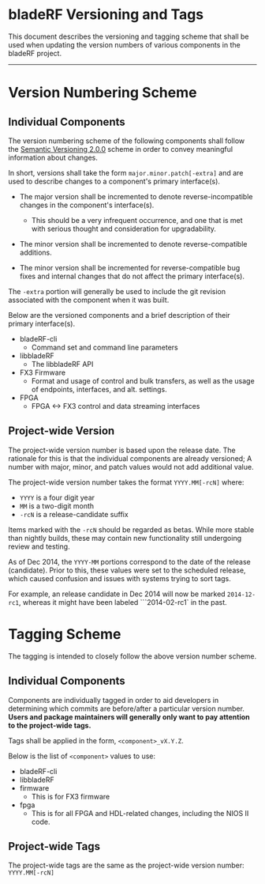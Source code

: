 bladeRF Versioning and Tags
================================================================================

This document describes the versioning and tagging scheme that shall be used
when updating the version numbers of various components in the bladeRF project.

--------------------------------------------------------------------------------

Version Numbering Scheme
================================================================================

## Individual Components ##

The version numbering scheme of the following components shall follow the
[Semantic Versioning 2.0.0][semver] scheme in order to convey meaningful
information about changes.

In short, versions shall take the form ```major.minor.patch[-extra]``` and
are used to describe changes to a component's primary interface(s).

* The major version shall be incremented to denote reverse-incompatible
  changes in the component's interface(s).
     * This should be a very infrequent occurrence, and one that is
       met with serious thought and consideration for upgradability.

* The minor version shall be incremented to denote reverse-compatible
  additions.

* The minor version shall be incremented for reverse-compatible bug fixes and
  internal changes that do not affect the primary interface(s).

The ```-extra``` portion will generally be used to include the git revision
associated with the component when it was built.

Below are the versioned components and a brief description of their primary
interface(s).

* bladeRF-cli
  * Command set and command line parameters
* libbladeRF
  * The libbladeRF API
* FX3 Firmware
  * Format and usage of control and bulk transfers, as well as the
    usage of endpoints, interfaces, and alt. settings.
* FPGA
  * FPGA <-> FX3 control and data streaming interfaces


[semver]: http://semver.org/spec/v2.0.0.html


## Project-wide Version ##

The project-wide version number is based upon the release date. The rationale
for this is that the individual components are already versioned; A number
with major, minor, and patch values would not add additional value.

The project-wide version number takes the format ```YYYY.MM[-rcN]``` where:

* ```YYYY``` is a four digit year
* ```MM``` is a two-digit month
* ```-rcN``` is a release-candidate suffix

Items marked with the `-rcN` should be regarded as betas. While more stable
than nightly builds, these may contain new functionality still undergoing
review and testing.

As of Dec 2014, the `YYYY-MM` portions correspond to the date of the release
(candidate).  Prior to this, these values were set to the scheduled release,
which caused confusion and issues with systems trying to sort tags.

For example, an release candidate in Dec 2014 will now be marked
```2014-12-rc1```, whereas it might have been labeled ```2014-02-rc1` in the
past.


Tagging Scheme
================================================================================

The tagging is intended to closely follow the above version number scheme.

## Individual Components ##

Components are individually tagged in order to aid developers in determining
which commits are before/after a particular version number. **Users and
package maintainers will generally only want to pay attention to the
project-wide tags.**

Tags shall be applied in the form, ```<component>_vX.Y.Z```.

Below is the list of ```<component>``` values to use:

* bladeRF-cli
* libbladeRF
* firmware
    * This is for FX3 firmware
* fpga
    * This is for all FPGA and HDL-related changes, including the NIOS II code.


## Project-wide Tags ##

The project-wide tags are the same as the project-wide version number: ```YYYY.MM[-rcN]```
